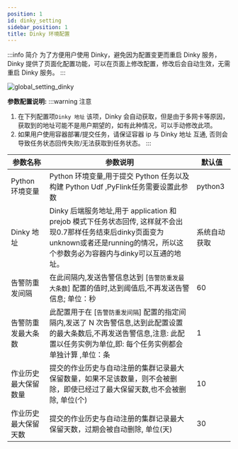 ```yaml
---
position: 1
id: dinky_setting
sidebar_position: 1
title: Dinky 环境配置
---
```


:::info 简介
为了方便用户使用 Dinky，避免因为配置变更而重启 Dinky 服务，Dinky 提供了页面化配置功能，可以在页面上修改配置，修改后会自动生效，无需重启
Dinky 服务。
:::

![global_setting_dinky](http://pic.dinky.org.cn/dinky/docs/zh-CN/user_guide/system_setting/global_settings/dinky_setting/global_setting_dinky.png)

**参数配置说明:**
:::warning 注意
1. 在下列配置项`Dinky 地址` 该项，Dinky 会自动获取，但是由于多网卡等原因，获取到的地址可能不是用户期望的，如有此种情况，可以手动修改此项。
2. 如果用户使用容器部署/提交任务，请保证容器 ip 与 Dinky 地址 互通, 否则会导致任务状态回传失败/无法获取到任务状态。
:::

| 参数名称        | 参数说明                                                                                                                       | 默认值     |
|-------------|----------------------------------------------------------------------------------------------------------------------------|---------| 
| Python 环境变量 | Python 环境变量,用于提交 Python 任务以及构建 Python Udf ,PyFlink任务需要设置此参数                                                                | python3 |
| Dinky 地址    | Dinky 后端服务地址,用于 application 和 prejob 模式下任务状态回传, 这样就不会出现0.7那样任务结束后dinky页面变为unknown或者还是running的情况，所以这个参数务必为容器内与dinky可以互通的地址。 | 系统自动获取  |
| 告警防重发间隔     | 在此间隔内,发送告警信息达到 [`告警防重发最大条数`] 配置的值时,达到阈值后,不再发送告警信息; 单位：秒                                                                    | 60      |
| 告警防重发最大条数   | 此配置用于在 [`告警防重发间隔`] 配置的指定间隔内,发送了 N 次告警信息,达到此配置设置的最大条数后,不再发送告警信息,注意: 此配置以任务实例为单位,即: 每个任务实例都会单独计算 ,单位：条                       | 1       |
| 作业历史最大保留数量  | 提交的作业历史与自动注册的集群记录最大保留数量，如果不足该数量，则不会被删除，即使已经过了最大保留天数,也不会被删除, 单位(个)                                                          | 10      |
| 作业历史最大保留天数  | 提交的作业历史与自动注册的集群记录最大保留天数，过期会被自动删除, 单位(天)                                                                                    | 30      |

